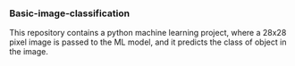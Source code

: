 ### Basic-image-classification
This repository contains a python machine learning project, where a 28x28 pixel image is passed to the ML model, and it predicts the class of object in the image.
